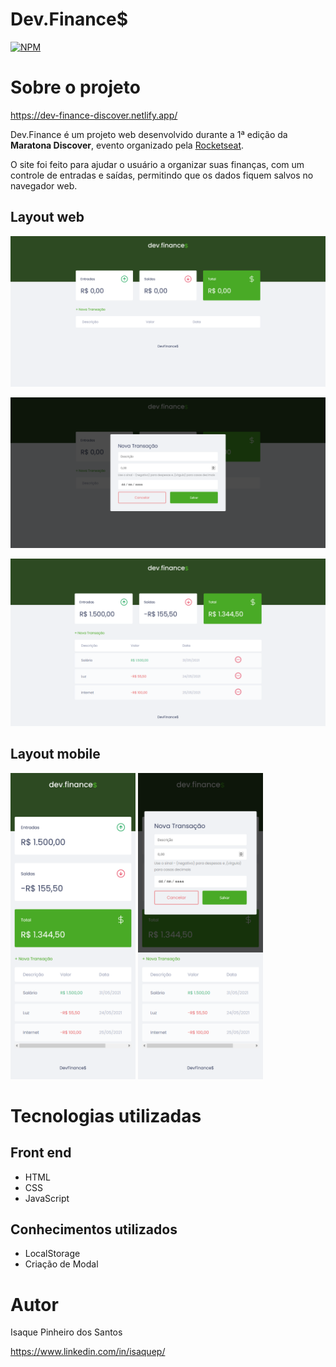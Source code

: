 # Dev.Finance$ 
[![NPM](https://img.shields.io/npm/l/react)](https://github.com/IsaqueP/Dev.Finance/blob/main/LICENSE) 

# Sobre o projeto

https://dev-finance-discover.netlify.app/

Dev.Finance é um projeto web desenvolvido durante a 1ª edição da **Maratona Discover**, evento organizado pela [Rocketseat](https://rocketseat.com.br/ "Site da Rocketseat").

O site foi feito para ajudar o usuário a organizar suas finanças, com um controle de entradas e saídas, permitindo que os dados fiquem salvos no navegador web.

## Layout web
![Web 1](https://github.com/IsaqueP/Dev.Finance/blob/main/assets/GitHub/Screenshot_Desktop_Clean.png)

![Web 2](https://github.com/IsaqueP/Dev.Finance/blob/main/assets/GitHub/Screenshot_Desktop_Modal.png)

![Web 3](https://github.com/IsaqueP/Dev.Finance/blob/main/assets/GitHub/Screenshot_Deskotp_withData.png)

## Layout mobile
<img src="https://github.com/IsaqueP/Dev.Finance/blob/main/assets/GitHub/Screenshot_Mobile_withData.png" width="200"> <img src="https://github.com/IsaqueP/Dev.Finance/blob/main/assets/GitHub/Screenshot_Mobile_Modal.png" width="200">

# Tecnologias utilizadas
## Front end
- HTML
- CSS
- JavaScript

## Conhecimentos utilizados
- LocalStorage
- Criação de Modal

# Autor

Isaque Pinheiro dos Santos

https://www.linkedin.com/in/isaquep/

